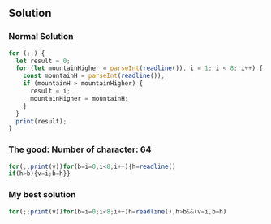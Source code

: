 ## Solution

### Normal Solution

```js
for (;;) {
  let result = 0;
  for (let mountainHigher = parseInt(readline()), i = 1; i < 8; i++) {
    const mountainH = parseInt(readline());
    if (mountainH > mountainHigher) {
      result = i;
      mountainHigher = mountainH;
    }
  }
  print(result);
}
```

### The good: Number of character: 64

```Javascript
for(;;print(v))for(b=i=0;i<8;i++){h=readline()
if(h>b){v=i;b=h}}
```

### My best solution

```Javascript
for(;;print(v))for(b=i=0;i<8;i++)h=readline(),h>b&&(v=i,b=h)
```
